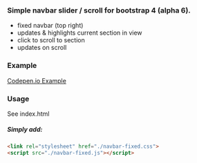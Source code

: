 ### Simple navbar slider / scroll for bootstrap 4 (alpha 6).
- fixed navbar (top right)
- updates & highlights current section in view
- click to scroll to section
- updates on scroll

### Example
[Codepen.io Example](http://codepen.io/ts-de/pen/OpPYrw)

### Usage
See index.html

##### Simply add:
```html
<link rel="stylesheet" href="./navbar-fixed.css">
<script src="./navbar-fixed.js"></script>
```
